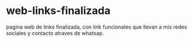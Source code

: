 # web-links-finalizada

pagina web de links finalizada, con link funcionales que llevan a mis redes sociales y contacto atraves de whatsap.
